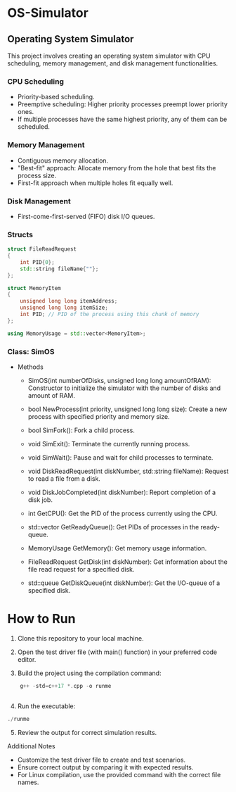 # OS-Simulator

## Operating System Simulator

This project involves creating an operating system simulator with CPU scheduling, memory management, and disk management functionalities.

### CPU Scheduling

- Priority-based scheduling.
- Preemptive scheduling: Higher priority processes preempt lower priority ones.
- If multiple processes have the same highest priority, any of them can be scheduled.

### Memory Management

- Contiguous memory allocation.
- "Best-fit" approach: Allocate memory from the hole that best fits the process size.
- First-fit approach when multiple holes fit equally well.

### Disk Management

- First-come-first-served (FIFO) disk I/O queues.

### Structs

```cpp
struct FileReadRequest
{
    int PID{0};
    std::string fileName{""};
};

struct MemoryItem
{
    unsigned long long itemAddress;
    unsigned long long itemSize;
    int PID; // PID of the process using this chunk of memory
};

using MemoryUsage = std::vector<MemoryItem>;
```

### Class: SimOS
- Methods
    - SimOS(int numberOfDisks, unsigned long long amountOfRAM): Constructor to initialize the simulator with the number of disks and amount of RAM.

     - bool NewProcess(int priority, unsigned long long size): Create a new process with specified priority and memory size.

     - bool SimFork(): Fork a child process.

     - void SimExit(): Terminate the currently running process.

     - void SimWait(): Pause and wait for child processes to terminate.

     - void DiskReadRequest(int diskNumber, std::string fileName): Request to read a file from a disk.

     - void DiskJobCompleted(int diskNumber): Report completion of a disk job.

     - int GetCPU(): Get the PID of the process currently using the CPU.

     - std::vector<int> GetReadyQueue(): Get PIDs of processes in the ready-queue.

     - MemoryUsage GetMemory(): Get memory usage information.

     - FileReadRequest GetDisk(int diskNumber): Get information about the file read request for a specified disk.

     - std::queue<FileReadRequest> GetDiskQueue(int diskNumber): Get the I/O-queue of a specified disk.
 
# How to Run
   1. Clone this repository to your local machine.

   2. Open the test driver file (with main() function) in your preferred code editor.

   3. Build the project using the compilation command:

```cpp
    g++ -std=c++17 *.cpp -o runme
    
```
4. Run the executable:


```cpp
./runme

```

5. Review the output for correct simulation results.

Additional Notes
- Customize the test driver file to create and test scenarios.
- Ensure correct output by comparing it with expected results.
- For Linux compilation, use the provided command with the correct file names.


